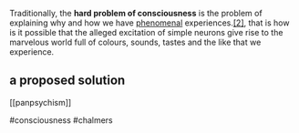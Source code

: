 Traditionally, the **hard problem of consciousness** is the problem of explaining why and how we have [phenomenal](https://en.wikipedia.org/wiki/Consciousness#Types_of_consciousness "Consciousness") experiences.[[2]](https://en.wikipedia.org/wiki/Hard_problem_of_consciousness#cite_note-Harnad-3), that is how is it possible that the alleged excitation of simple neurons give rise to the marvelous world full of colours, sounds, tastes and the like that we experience.

## a proposed solution

[[panpsychism]]

#consciousness #chalmers